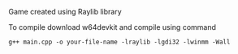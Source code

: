 Game created using Raylib library

To compile download w64devkit and compile using command

```
g++ main.cpp -o your-file-name -lraylib -lgdi32 -lwinmm -Wall
```